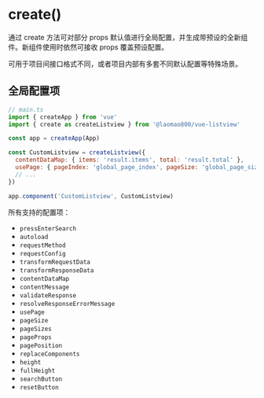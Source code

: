 # create()

通过 create 方法可对部分 props 默认值进行全局配置，并生成带预设的全新组件。新组件使用时依然可接收 props 覆盖预设配置。

可用于项目间接口格式不同，或者项目内部有多套不同默认配置等特殊场景。

## 全局配置项

```js
// main.ts
import { createApp } from 'vue'
import { create as createListview } from '@laomao800/vue-listview'

const app = createApp(App)

const CustomListview = createListview({
  contentDataMap: { items: 'result.items', total: 'result.total' },
  usePage: { pageIndex: 'global_page_index', pageSize: 'global_page_size' },
  // ...
})

app.component('CustomListview', CustomListview)
```

所有支持的配置项：

- `pressEnterSearch`
- `autoload`
- `requestMethod`
- `requestConfig`
- `transformRequestData`
- `transformResponseData`
- `contentDataMap`
- `contentMessage`
- `validateResponse`
- `resolveResponseErrorMessage`
- `usePage`
- `pageSize`
- `pageSizes`
- `pageProps`
- `pagePosition`
- `replaceComponents`
- `height`
- `fullHeight`
- `searchButton`
- `resetButton`
